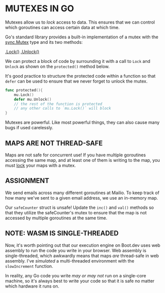 # MUTEXES IN GO
Mutexes allow us to *lock* access to data. This ensures that we can control which goroutines can access certain data at which time.

Go's standard library provides a built-in implementation of a mutex with the [sync.Mutex](https://pkg.go.dev/sync#Mutex) type and its two methods:

[.Lock()](https://golang.org/pkg/sync/#Mutex.Lock)
[.Unlock()](https://golang.org/pkg/sync/#Mutex.Unlock)

We can protect a block of code by surrounding it with a call to `Lock` and `Unlock` as shown on the `protected()` method below.

It's good practice to structure the protected code within a function so that `defer` can be used to ensure that we never forget to unlock the mutex.

```go
func protected(){
    mu.Lock()
    defer mu.Unlock()
    // the rest of the function is protected
    // any other calls to `mu.Lock()` will block
}
```

Mutexes are powerful. Like most powerful things, they can also cause many bugs if used carelessly.

## MAPS ARE NOT THREAD-SAFE
Maps are not safe for concurrent use! If you have multiple goroutines accessing the same map, and at least one of them is writing to the map, you must [lock](https://en.wikipedia.org/wiki/Readers%E2%80%93writer_lock) your maps with a mutex.

## ASSIGNMENT
We send emails across many different goroutines at Mailio. To keep track of how many we've sent to a given email address, we use an in-memory map.

Our `safeCounter` struct is unsafe! Update the `inc()` and `val()` methods so that they utilize the safeCounter's mutex to ensure that the map is not accessed by multiple goroutines at the same time.

## NOTE: WASM IS SINGLE-THREADED
Now, it's worth pointing out that our execution engine on Boot.dev uses web assembly to run the code you write in your browser. Web assembly is single-threaded, which awkwardly means that maps *are* thread-safe in web assembly. I've *simulated* a multi-threaded environment with the `slowIncrement` function.

In reality, any Go code you write *may or may not* run on a single-core machine, so it's always best to write your code so that it is safe no matter which hardware it runs on.